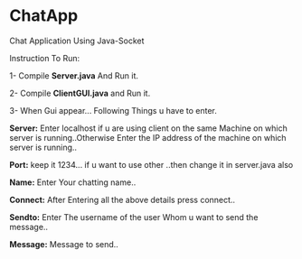 # ChatApp
 Chat Application Using Java-Socket


Instruction To Run:

1- Compile __Server.java__ And Run it.

2- Compile __ClientGUI.java__ and Run it.

3- When Gui appear... Following Things u have to enter.


__Server:__  Enter localhost if u are using client on the same Machine on which server is running..Otherwise Enter the IP address of the 	machine on  which server is running..

__Port:__ 	keep it 1234... if u want to use other ..then change it in server.java 	also

__Name:__ Enter Your chatting name..

__Connect:__ After Entering all the above details press connect..

__Sendto:__  Enter The username of the user Whom u want to send the message..

__Message:__  Message to send..




